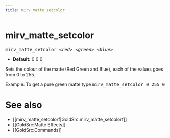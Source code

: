 ```yaml
---
title: mirv_matte_setcolor
---
```


# mirv_matte_setcolor

<tt>mirv_matte_setcolor _&lt;red&gt;_ _&lt;green&gt;_ _&lt;blue&gt;_</tt>

* **Default:** 0 0 0

Sets the colour of the matte (Red Green and Blue), each of the values goes from 0 to 255.

Example: To get a pure green matte type <tt>mirv_matte_setcolor 0 255 0</tt>

# See also

* [[mirv_matte_setcolorf|GoldSrc:mirv_matte_setcolorf]]
* [[GoldSrc:Matte Effects]]
* [[GoldSrc:Commands]]
